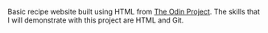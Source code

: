 Basic recipe website built using HTML from [The Odin Project](https://www.theodinproject.com/lessons/foundations-recipes). The skills that I will demonstrate with this project are HTML and Git.  
